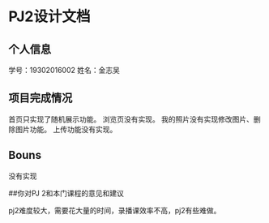 ﻿# PJ2设计文档

## 个人信息

学号：19302016002
姓名：金志吴

## 项目完成情况

首页只实现了随机展示功能。
浏览页没有实现。
我的照片没有实现修改图片、删除图片功能。
上传功能没有实现。

## Bouns

没有实现

##你对PJ 2和本门课程的意见和建议

pj2难度较大，需要花大量的时间，录播课效率不高，pj2有些难做。

